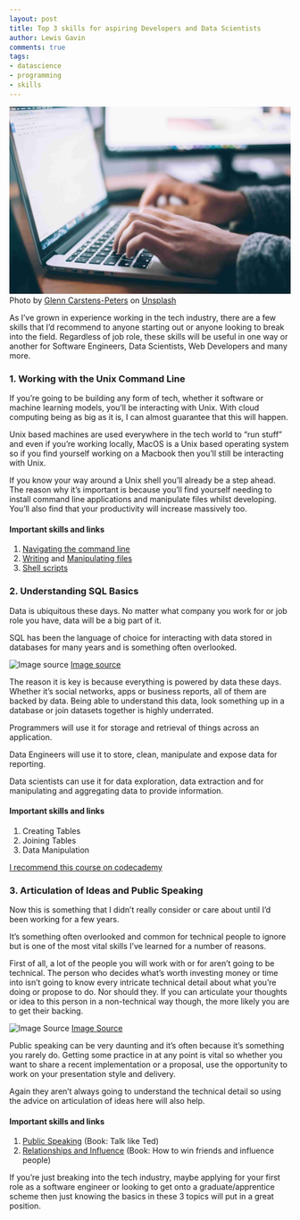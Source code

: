 ```yaml
---
layout: post
title: Top 3 skills for aspiring Developers and Data Scientists
author: Lewis Gavin
comments: true
tags:
- datascience
- programming
- skills
---
```


![Photo by [Glenn Carstens-Peters](https://unsplash.com/@glenncarstenspeters?utm_source=medium&utm_medium=referral) on [Unsplash](https://unsplash.com?utm_source=medium&utm_medium=referral)](../images/top3skills.jpg)
Photo by [Glenn Carstens-Peters](https://unsplash.com/@glenncarstenspeters?utm_source=medium&utm_medium=referral) on [Unsplash](https://unsplash.com?utm_source=medium&utm_medium=referral)

As I’ve grown in experience working in the tech industry, there are a few skills that I’d recommend to anyone starting out or anyone looking to break into the field. Regardless of job role, these skills will be useful in one way or another for Software Engineers, Data Scientists, Web Developers and many more.

### 1\. Working with the Unix Command Line

If you’re going to be building any form of tech, whether it software or machine learning models, you’ll be interacting with Unix. With cloud computing being as big as it is, I can almost guarantee that this will happen.

Unix based machines are used everywhere in the tech world to “run stuff” and even if you’re working locally, MacOS is a Unix based operating system so if you find yourself working on a Macbook then you’ll still be interacting with Unix.

If you know your way around a Unix shell you’ll already be a step ahead. The reason why it’s important is because you’ll find yourself needing to install command line applications and manipulate files whilst developing. You’ll also find that your productivity will increase massively too.

#### Important skills and links

1.  [Navigating the command line](https://www.codecademy.com/learn/learn-the-command-line/modules/learn-the-command-line-navigation-u)
2.  [Writing](https://www.howtogeek.com/102468/a-beginners-guide-to-editing-text-files-with-vi/) and [Manipulating files](https://quickleft.com/blog/command-line-tutorials-sed-awk/)
3.  [Shell scripts](https://www.guru99.com/introduction-to-shell-scripting.html#3)

### 2\. Understanding SQL Basics

Data is ubiquitous these days. No matter what company you work for or job role you have, data will be a big part of it.

SQL has been the language of choice for interacting with data stored in databases for many years and is something often overlooked.

![[Image source](https://memegenerator.net/img/instances/71932717.jpg)](https://cdn-images-1.medium.com/max/800/0*nxelxBTGO45eDQjO.jpg)
[Image source](https://memegenerator.net/img/instances/71932717.jpg)

The reason it is key is because everything is powered by data these days. Whether it’s social networks, apps or business reports, all of them are backed by data. Being able to understand this data, look something up in a database or join datasets together is highly underrated.

Programmers will use it for storage and retrieval of things across an application.

Data Engineers will use it to store, clean, manipulate and expose data for reporting.

Data scientists can use it for data exploration, data extraction and for manipulating and aggregating data to provide information.

#### Important skills and links

1.  Creating Tables
2.  Joining Tables
3.  Data Manipulation

[I recommend this course on codecademy](https://www.codecademy.com/learn/learn-sql)

### 3\. Articulation of Ideas and Public Speaking

Now this is something that I didn’t really consider or care about until I’d been working for a few years.

It’s something often overlooked and common for technical people to ignore but is one of the most vital skills I’ve learned for a number of reasons.

First of all, a lot of the people you will work with or for aren’t going to be technical. The person who decides what’s worth investing money or time into isn’t going to know every intricate technical detail about what you’re doing or propose to do. Nor should they. If you can articulate your thoughts or idea to this person in a non-technical way though, the more likely you are to get their backing.

![[Image Source](https://www.daveramsey.com/store/product/how-to-win-friends-and-influence-people-by-dale-carnegie)](https://cdn-images-1.medium.com/max/800/0*YhUFUsNmeyiPrjEL.jpg)
[Image Source](https://www.daveramsey.com/store/product/how-to-win-friends-and-influence-people-by-dale-carnegie)

Public speaking can be very daunting and it’s often because it’s something you rarely do. Getting some practice in at any point is vital so whether you want to share a recent implementation or a proposal, use the opportunity to work on your presentation style and delivery.

Again they aren’t always going to understand the technical detail so using the advice on articulation of ideas here will also help.

#### Important skills and links

1.  [Public Speaking](https://www.amazon.co.uk/Talk-Like-TED-Speaking-Secrets/dp/1509867392) (Book: Talk like Ted)
2.  [Relationships and Influence](https://www.amazon.co.uk/How-Win-Friends-Influence-People/dp/0091906814) (Book: How to win friends and influence people)

If you’re just breaking into the tech industry, maybe applying for your first role as a software engineer or looking to get onto a graduate/apprentice scheme then just knowing the basics in these 3 topics will put in a great position.

